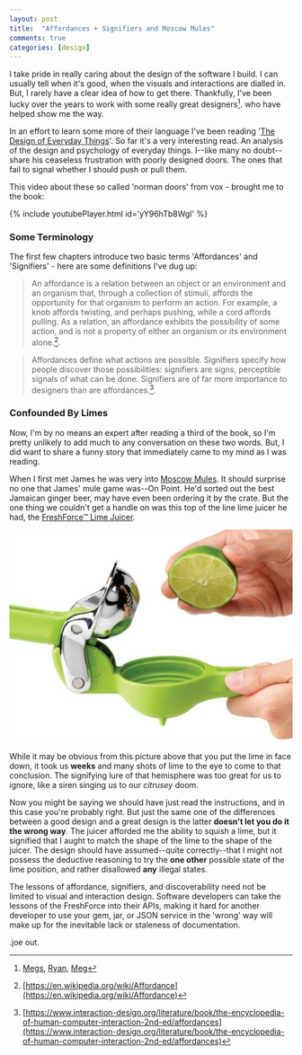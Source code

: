 ```yaml
---
layout: post
title:  "Affordances + Signifiers and Moscow Mules"
comments: true
categories: [design]
---
```


I take pride in really caring about the design of the software I build. I can usually tell when it's good, when the visuals and 
interactions are dialled in. But, I rarely have a clear idea of how to get there. Thankfully, I've been lucky over the 
years to work with some really great designers[^1]. who have helped show me the way. 

In an effort to learn some more of their language I've been reading '[The Design of Everyday Things](https://books.google.ca/books?id=nVQPAAAAQBAJ&source=gbs_similarbooks)'.
So far it's a very interesting read. An analysis of the design and psychology of everyday things. I--like many no doubt-- 
share his ceaseless frustration with poorly designed doors. The ones that fail to signal whether I should push or pull
 them. 

This video about these so called 'norman doors' from vox - brought me to the book:
  
{% include youtubePlayer.html id='yY96hTb8WgI' %}


### Some Terminology

The first few chapters introduce two basic terms 'Affordances' and 'Signifiers' - here are some definitions I've dug up:

> An affordance is a relation between an object or an environment and an organism that, 
through a collection of stimuli, affords the opportunity for that organism to perform an action. 
For example, a knob affords twisting, and perhaps pushing, while a cord affords pulling. 
As a relation, an affordance exhibits the possibility of some action, 
and is not a property of either an organism or its environment alone.[^2].

> Affordances define what actions are possible. Signifiers specify how people discover those possibilities: 
signifiers are signs, perceptible signals of what can be done. Signifiers are of far more importance to designers than are affordances.[^3].

### Confounded By Limes

Now, I'm by no means an expert after reading a third of the book, so I'm pretty unlikely to add much to any conversation 
on these two words. But, I did want to share a funny story that immediately came to my mind as I was reading. 

When I first met James he was very into [Moscow Mules](https://en.wikipedia.org/wiki/Moscow_mule). It should surprise no
 one that James' mule game was--On Point. He'd sorted out the best Jamaican ginger beer, may have even been ordering it by
   the crate. But the one thing we couldn't get a handle on was this top of the line lime juicer he had, the [FreshForce™ Lime Juicer](http://www.chefn.com/freshforcetm-citrus-juicer-lime.html).
   
![Seriously this juicer tho](/images/posts/signifiers/juicer.jpg)

While it may be obvious from this picture above that you put the lime in face down, it took us __weeks__  and many shots
of lime to the eye to come to that conclusion. The signifying lure of that hemisphere was too great for us to ignore, 
like a siren singing us to our *citrusey* doom.

Now you might be saying we should have just read the instructions, and in this case you're probably right. But just the same
 one of the differences between a good design and a great design is the latter __doesn't let you do it the wrong way__.
The juicer afforded me the ability to squish a lime, but it signified that I aught to match the shape of the lime to the
 shape of the juicer. The design should have assumed--quite correctly--that I might not possess the deductive 
 reasoning to try the __one other__ possible state of the lime position, and rather disallowed __any__ illegal states.

The lessons of affordance, signifiers, and discoverability need not be limited to visual and interaction design. Software 
developers can take the lessons of the FreshForce into their APIs, making it hard for another developer to use your
gem, jar, or JSON service in the 'wrong' way will make up for the inevitable lack or staleness of documentation.

.joe out.
 
[^1]:[Megs](https://www.linkedin.com/in/megdeutscher), [Ryan](http://madebytheory.com/), [Meg](http://www.meg.is/)
[^2]:[https://en.wikipedia.org/wiki/Affordance](https://en.wikipedia.org/wiki/Affordance)
[^3]:[https://www.interaction-design.org/literature/book/the-encyclopedia-of-human-computer-interaction-2nd-ed/affordances](https://www.interaction-design.org/literature/book/the-encyclopedia-of-human-computer-interaction-2nd-ed/affordances)

